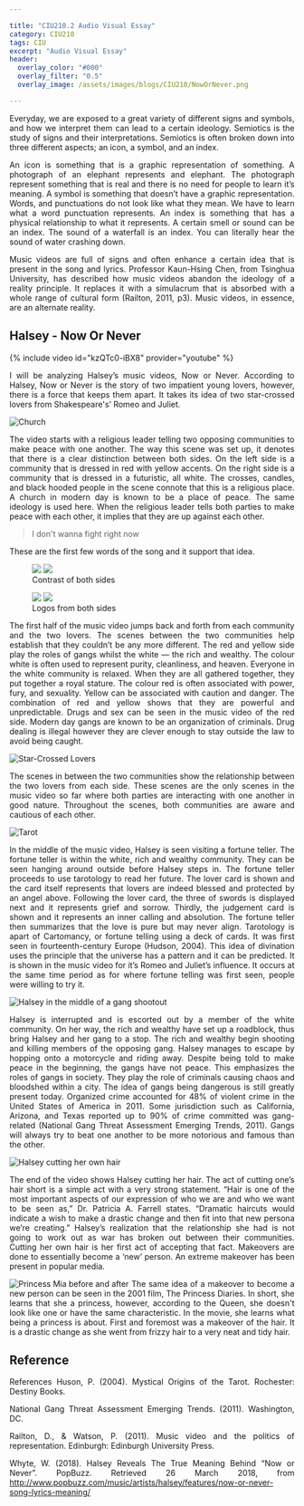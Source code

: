 ```yaml
---

title: "CIU210.2 Audio Visual Essay"
category: CIU210
tags: CIU
excerpt: "Audio Visual Essay"
header:
  overlay_color: "#000"
  overlay_filter: "0.5"
  overlay_image: /assets/images/blogs/CIU210/NowOrNever.png

---
```

<style>
body {
text-align: justify}
</style>

Everyday, we are exposed to a great variety of different signs and symbols, and how we interpret them can lead to a certain ideology. Semiotics is the study of signs and their interpretations. Semiotics is often broken down into three different aspects; an icon, a symbol, and an index. 

An icon is something that is a graphic representation of something. A photograph of an elephant represents and elephant. The photograph represent something that is real and there is no need for people to learn it’s meaning. A symbol is something that doesn’t have a graphic representation. Words, and punctuations do not look like what they mean. We have to learn what a word punctuation represents. An index is something that has a physical relationship to what it represents. A certain smell or sound can be an index. The sound of a waterfall is an index. You can literally hear the sound of water crashing down. 



Music videos are full of signs and often enhance a certain idea that is present in the song and lyrics. Professor Kaun-Hsing Chen, from Tsinghua University, has described how music videos abandon the ideology of a reality principle. It replaces it with a simulacrum that is absorbed with a whole range of cultural form (Railton, 2011, p3).  Music videos, in essence, are an alternate reality.




## Halsey - Now Or Never  
{% include video id="kzQTc0-iBX8" provider="youtube" %}

I will be analyzing Halsey’s music videos, Now or Never. According to Halsey, Now or Never is the story of two impatient young lovers, however, there is a force that keeps them apart. It takes its idea of two star-crossed lovers from Shakespeare's’ Romeo and Juliet.

![Church](/assets/images/blogs/CIU210/Peace.png)


The video starts with a religious leader telling two opposing communities to make peace with one another. The way this scene was set up, it denotes that there is a clear distinction between both sides. On the left side is a community that is dressed in red with yellow accents. On the right side is a community that is dressed in a futuristic, all white. The crosses, candles, and black hooded people in the scene connote that this is a religious place. A church in modern day is known to be a place of peace. The same ideology is used here. When the religious leader tells both parties to make peace with each other, it implies that they are up against each other. 
> I don't wanna fight right now

These are the first few words of the song and it support that idea.

<figure class="half">
    <a href="/assets/images/blogs/CIU210/Red.png"><img src="/assets/images/blogs/CIU210/Red.png"></a>
    <a href="/assets/images/blogs/CIU210/White.png"><img src="/assets/images/blogs/CIU210/White.png"></a>
    <figcaption>Contrast of both sides</figcaption>
</figure>

<figure class="half">
    <a href="/assets/images/blogs/CIU210/Gang.png"><img src="/assets/images/blogs/CIU210/Gang.png"></a>
    <a href="/assets/images/blogs/CIU210/Royal.png"><img src="/assets/images/blogs/CIU210/Royal.png"></a>
    <figcaption>Logos from both sides</figcaption>
</figure>

The first half of the music video jumps back and forth from each community and the two lovers. The scenes between the two communities help establish that they couldn’t be any more different. The red and yellow side play the roles of gangs whilst the white — the rich and wealthy. The colour white is often used to represent purity, cleanliness, and heaven. Everyone in the white community is relaxed. When they are all gathered together, they put together a royal stature. The colour red is often associated with power, fury, and sexuality. Yellow can be associated with caution and danger. The combination of red and yellow shows that they are powerful and unpredictable. Drugs and sex can be seen in the music video of the red side. Modern day gangs are known to be an organization of criminals. Drug dealing is illegal however they are clever enough to stay outside the law to avoid being caught. 


![Star-Crossed Lovers](/assets/images/blogs/CIU210/Lovers.png)

The scenes in between the two communities show the relationship between the two lovers from each side. These scenes are the only scenes in the music video so far where both parties are interacting with one another in good nature. Throughout the scenes, both communities are aware and cautious of each other. 



![Tarot](/assets/images/blogs/CIU210/Tarot.png)


In the middle of the music video, Halsey is seen visiting a fortune teller. The fortune teller is within the white, rich and wealthy community. They can be seen hanging around outside before Halsey steps in. The fortune teller proceeds to use tarotology to read her future. The lover card is shown and the card itself represents that lovers are indeed blessed and protected by an angel above. Following the lover card, the three of swords is displayed next and it represents grief and sorrow. Thirdly, the judgement card is shown and it represents an inner calling and absolution. The fortune teller then summarizes that the love is pure but may never align. Tarotology is apart of Cartomancy, or fortune telling using a deck of cards. It was first seen in fourteenth-century Europe (Hudson, 2004). This idea of divination uses the principle that the universe has a pattern and it can be predicted. It is shown in the music video for it’s Romeo and Juliet’s influence. It occurs at the same time period as for where fortune telling was first seen, people were willing to try it. 


![Halsey in the middle of a gang shootout](/assets/images/blogs/CIU210/Distress.png)

Halsey is interrupted and is escorted out by a member of the white community. On her way, the rich and wealthy have set up a roadblock, thus bring Halsey and her gang to a stop. The rich and wealthy begin shooting and killing members of the opposing gang. Halsey manages to escape by hopping onto a motorcycle and riding away. Despite being told to make peace in the beginning, the gangs have not peace. This emphasizes the roles of gangs in society. They play the role of criminals causing chaos and bloodshed within a city. The idea of gangs being dangerous is still greatly present today. Organized crime accounted for 48% of violent crime in the United States of America in 2011. Some jurisdiction such as California, Arizona, and Texas reported up to 90% of crime committed was gang-related (National Gang Threat Assessment Emerging Trends, 2011). Gangs will always try to beat one another to be more notorious and famous than the other. 


![Halsey cutting her own hair](/assets/images/blogs/CIU210/Haircut.png)

The end of the video shows Halsey cutting her hair. The act of cutting one’s hair short is a simple act with a very strong statement. “Hair is one of the most important aspects of our expression of who we are and who we want to be seen as,” Dr. Patricia A. Farrell states. “Dramatic haircuts would indicate a wish to make a drastic change and then fit into that new persona we’re creating.” Halsey’s realization that the relationship she had is not going to work out as war has broken out between their communities. Cutting her own hair is her first act of accepting that fact. Makeovers are done to essentially become a ‘new’ person. An extreme makeover has been present in popular media.

![Princess Mia before and after](/assets/images/blogs/CIU210/PDM.jpg)
The same idea of a makeover to become a new person can be seen in the 2001 film, The Princess Diaries. In short, she learns that she a princess, however, according to the Queen, she doesn't look like one or have the same characteristic. In the movie, she learns what being a princess is about. First and foremost was a makeover of the hair. It is a drastic change as she went from frizzy hair to a very neat and tidy hair.  



## Reference
 
References
Huson, P. (2004). Mystical Origins of the Tarot. Rochester: Destiny Books.

National Gang Threat Assessment Emerging Trends. (2011). Washington, DC.

Railton, D., & Watson, P. (2011). Music video and the politics of representation. Edinburgh: Edinburgh University Press.

Whyte, W. (2018). Halsey Reveals The True Meaning Behind “Now or Never”. PopBuzz. Retrieved 26 March 2018, from http://www.popbuzz.com/music/artists/halsey/features/now-or-never-song-lyrics-meaning/
